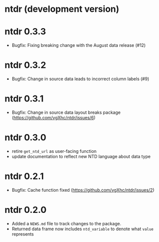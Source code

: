# ntdr (development version)

# ntdr 0.3.3
* Bugfix: Fixing breaking change with the August data release (#12)

# ntdr 0.3.2
* Bugfix: Change in source data leads to incorrect column labels (#9)

# ntdr 0.3.1
* Bugfix: Change in source data layout breaks package (https://github.com/vgXhc/ntdr/issues/6)

# ntdr 0.3.0
* retire `get_ntd_url` as user-facing function
* update documentation to reflect new NTD language about data type

# ntdr 0.2.1
* Bugfix: Cache function fixed (https://github.com/vgXhc/ntdr/issues/2)

# ntdr 0.2.0

* Added a `NEWS.md` file to track changes to the package.
* Returned data frame now includes `ntd_variable` to denote what `value` represents

